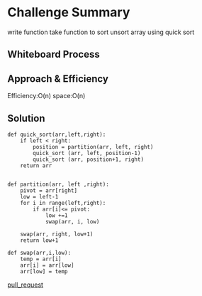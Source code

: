 # Challenge Summary
<!-- Description of the challenge -->
write function take function to sort unsort array using quick sort
## Whiteboard Process
<!-- Embedded whiteboard image -->

## Approach & Efficiency
<!-- What approach did you take? Why? What is the Big O space/time for this approach? -->
Efficiency:O(n)
space:O(n)
## Solution
<!-- Show how to run your code, and examples of it in action -->
```
def quick_sort(arr,left,right):
    if left < right:
        position = partition(arr, left, right)
        quick_sort (arr, left, position-1)
        quick_sort (arr, position+1, right)
    return arr


def partition(arr, left ,right):
    pivot = arr[right]
    low = left-1
    for i in range(left,right):
        if arr[i]<= pivot:
            low +=1
            swap(arr, i, low)

    swap(arr, right, low+1)
    return low+1

def swap(arr,i,low):
    temp = arr[i]
    arr[i] = arr[low]
    arr[low] = temp
```
[pull_request]()
